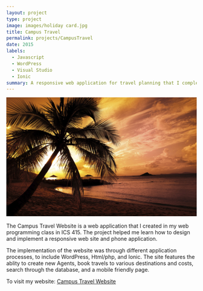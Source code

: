 ```yaml
---
layout: project
type: project
image: images/holiday card.jpg
title: Campus Travel
permalink: projects/CampusTravel
date: 2015
labels:
  - Javascript
  - WordPress
  - Visual Studio
  - Ionic
summary: A responsive web application for travel planning that I completed in ICS 415.
---
```


<img class="ui medium right floated rounded image" src="../images/holiday card.jpg">

The Campus Travel Website is a web application that I created in my web programming class in ICS 415. The project helped me learn how to design and implement a responsive web site and phone application.

The implementation of the website was through different application processes, to include WordPress, Html/php, and Ionic. The site features the ablity to create new Agents, book travels to various destinations and costs, search through the database, and a mobile friendly page.
 
To visit my website: <a href="http://kodayv.ics415.com/"><i class=""></i>Campus Travel Website</a>
